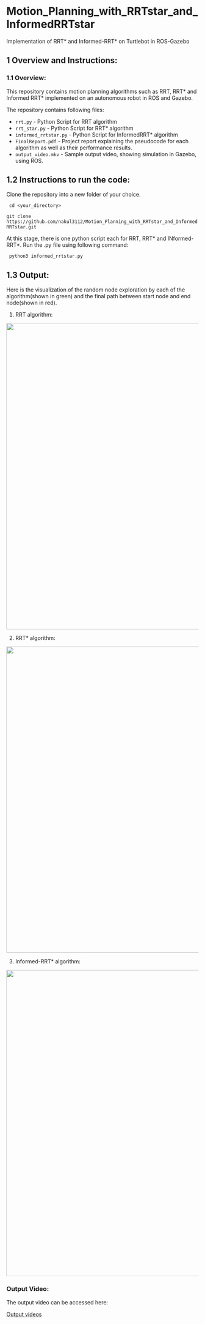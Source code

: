 # Motion_Planning_with_RRTstar_and_InformedRRTstar
Implementation of RRT* and Informed-RRT* on Turtlebot in ROS-Gazebo


## 1 Overview and Instructions:

### 1.1 Overview:

This repository contains motion planning algorithms such as RRT, RRT* and Informed RRT* implemented on an autonomous robot in ROS and Gazebo.

The repository contains following files:
- ```rrt.py```                - Python Script for RRT algorithm
- ```rrt_star.py```           - Python Script for RRT* algorithm
- ```informed_rrtstar.py```   - Python Script for InformedRRT* algorithm
- ```FinalReport.pdf```       - Project report explaining the pseudocode for each algorithm as well as their performance results. 
- ```output_video.mkv```      - Sample output video, showing simulation in Gazebo, using ROS.



## 1.2 Instructions to run the code:

Clone the repository into a new folder of your choice.

``` cd <your_directory>```

``` git clone https://github.com/nakul3112/Motion_Planning_with_RRTstar_and_InformedRRTstar.git ```

At this stage, there is one python script each for RRT, RRT* and INformed-RRT*. Run the .py file using following command:
 
``` python3 informed_rrtstar.py```


## 1.3 Output:


Here is the visualization of the random node exploration by each of the algorithm(shown in green) and the final path between start node and end node(shown in red).

1. RRT algorithm:

<img src="images/rrt.png" width="800">

2. RRT* algorithm:

<img src="images/rrt*.png" width="800">

3. Informed-RRT* algorithm:

<img src="images/informed_rrt*.png" width="800">

### Output Video:

The output video can be accessed here:

[Output videos](https://drive.google.com/drive/folders/1SijcgaZUc7h1AUiRc8O_2eM_aFDR0kZD?usp=sharing)






